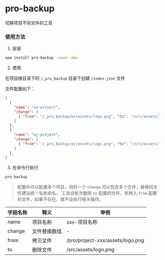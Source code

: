 # pro-backup

切换项目不同文件的工具

### 使用方法

1. 安装

```bash
npm install pro-backup -save--dev
```

2. 使用

在项目根目录下的 `/_pro_backup` 目录下创建 `/index.json` 文件

文件配置如下：

```json
[
  {
    "name": "wx-project",
    "change": [
      { "from": "/_pro_backup/wx/assets/logo.png", "to": "/src/assets/logo.png" },
    ]
  },
  {
    "name": "aj-project",
    "change": [
      { "from": "/_pro_backup/aj/assets/logo.png", "to": "/src/assets/logo.png" },
    ]
  },
]
```

3. 在命令行执行

```bash
pro-backup
```

> 配置中可以配置多个项目，同时一个 `change` 可以包含多个文件，替换的文件建议统一名称命名。
> 工具会依次删除 `to` 配置的文件，并拷入 `from` 配置的文件，如果不存在，就不会执行相关操作。

| 字段名称 | 释义         | 举例                             |
| -------- | ------------ | -------------------------------- |
| name     | 项目名称     | xxx-项目名称                     |
| change   | 文件替换数组 | -                                |
| from     | 拷贝文件     | /pro/project-xxx/assets/logo.png |
| to       | 删除文件     | /src/assets/logo.png             |